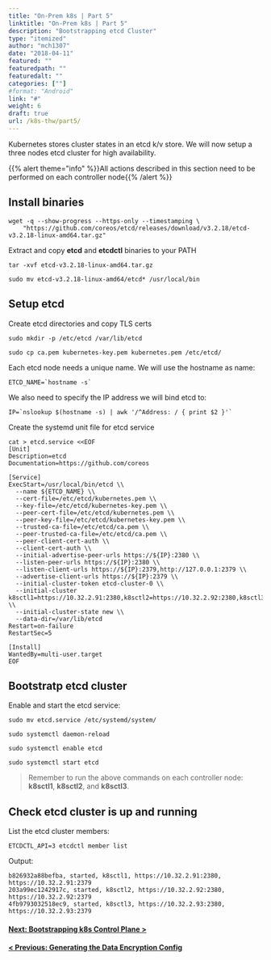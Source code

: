 ```yaml
---
title: "On-Prem k8s | Part 5"
linktitle: "On-Prem k8s | Part 5"
description: "Bootstrapping etcd Cluster"
type: "itemized"
author: "mch1307"
date: "2018-04-11"
featured: ""
featuredpath: ""
featuredalt: ""
categories: [""]
#format: "Android"
link: "#"
weight: 6
draft: true
url: /k8s-thw/part5/
---
```


Kubernetes stores cluster states in an etcd k/v store. We will now setup a three nodes etcd cluster for high availability.

{{% alert theme="info" %}}All actions described in this section need to be performed on each controller node{{% /alert %}}

## Install binaries

```
wget -q --show-progress --https-only --timestamping \
    "https://github.com/coreos/etcd/releases/download/v3.2.18/etcd-v3.2.18-linux-amd64.tar.gz"
```

Extract and copy **etcd** and **etcdctl** binaries to your PATH

```
tar -xvf etcd-v3.2.18-linux-amd64.tar.gz
```
```
sudo mv etcd-v3.2.18-linux-amd64/etcd* /usr/local/bin
```

## Setup etcd

Create etcd directories and copy TLS certs

```
sudo mkdir -p /etc/etcd /var/lib/etcd
```

```
sudo cp ca.pem kubernetes-key.pem kubernetes.pem /etc/etcd/
```

Each etcd node needs a unique name. We will use the hostname as name:

```
ETCD_NAME=`hostname -s`
```

We also need to specify the IP address we will bind etcd to:

```
IP=`nslookup $(hostname -s) | awk '/^Address: / { print $2 }'`
```

Create the systemd unit file for etcd service

```
cat > etcd.service <<EOF
[Unit]
Description=etcd
Documentation=https://github.com/coreos

[Service]
ExecStart=/usr/local/bin/etcd \\
  --name ${ETCD_NAME} \\
  --cert-file=/etc/etcd/kubernetes.pem \\
  --key-file=/etc/etcd/kubernetes-key.pem \\
  --peer-cert-file=/etc/etcd/kubernetes.pem \\
  --peer-key-file=/etc/etcd/kubernetes-key.pem \\
  --trusted-ca-file=/etc/etcd/ca.pem \\
  --peer-trusted-ca-file=/etc/etcd/ca.pem \\
  --peer-client-cert-auth \\
  --client-cert-auth \\
  --initial-advertise-peer-urls https://${IP}:2380 \\
  --listen-peer-urls https://${IP}:2380 \\
  --listen-client-urls https://${IP}:2379,http://127.0.0.1:2379 \\
  --advertise-client-urls https://${IP}:2379 \\
  --initial-cluster-token etcd-cluster-0 \\
  --initial-cluster k8sctl1=https://10.32.2.91:2380,k8sctl2=https://10.32.2.92:2380,k8sctl3=https://10.32.2.93:2380 \\
  --initial-cluster-state new \\
  --data-dir=/var/lib/etcd
Restart=on-failure
RestartSec=5

[Install]
WantedBy=multi-user.target
EOF
```

## Bootstratp etcd cluster

Enable and start the etcd service:

```
sudo mv etcd.service /etc/systemd/system/
```

```
sudo systemctl daemon-reload
```

```
sudo systemctl enable etcd
```

```
sudo systemctl start etcd
```

> Remember to run the above commands on each controller node: **k8sctl1**, **k8sctl2**, and **k8sctl3**.

## Check etcd cluster is up and running

List the etcd cluster members:

```
ETCDCTL_API=3 etcdctl member list
```

Output:

```
b826932a88befba, started, k8sctl1, https://10.32.2.91:2380, https://10.32.2.91:2379
203a99ec1242917c, started, k8sctl2, https://10.32.2.92:2380, https://10.32.2.92:2379
4fb9793032518ec9, started, k8sctl3, https://10.32.2.93:2380, https://10.32.2.93:2379
```



#### [Next: Bootstrapping k8s Control Plane >][6]

#### [< Previous: Generating the Data Encryption Config][4]

 [1]: /k8s-thw/part1
 [2]: /k8s-thw/part2
 [3]: /k8s-thw/part3
 [4]: /k8s-thw/part4
 [5]: /k8s-thw/part5
 [6]: /k8s-thw/part6
 [7]: /k8s-thw/part7
 [8]: /k8s-thw/part8
 [9]: /k8s-thw/part9
